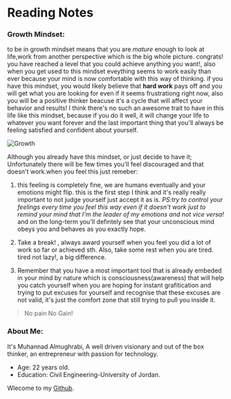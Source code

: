 # Reading Notes


### Growth Mindset:  

to be in growth mindset means that you are *mature* enough to look at life,work from another perspective which is the big whole picture. congrats! you have reached a level that you could achieve anything you want!, also when you get used to this mindset eveything seems to work easily than ever because your mind is now comfortable with this way of thinking. if you have this mindset, you would likely believe that **hard work** pays off and you will get what you are looking for even if it seems frustrationg right now, also you will be a positive thinker beacuse it's a cycle that will affect your behavior and results! I think there's no such an awesome trait to have in this life
like this mindset, because if you do it well, it will change your life to whatever you want forever and the last important thing that you'll always be feeling satisfied and confident about yourself. 

![Growth](https://2.bp.blogspot.com/-kE_tYmSpb0k/WsU1_itDuVI/AAAAAAAAY1w/50ShH1XYzOQq4VCfIxeWb089MQ12KPO0gCLcBGAs/s640/csm_Motiv_Growth_Mindset_d16cd069bd.jpg)

Although you already have this mindset, or just decide to have it; Unfortunately there will be few times you'll feel discouraged and that doesn't work.when you feel this just remeber: 
1. this feeling is completely fine, we are humans eventually and your emotions might flip. this is the first step I think and it's really really important to not judge yourself just accept it as is. *PS:try to control your feelings every time you feel this way even if it doesn't work just to remind your mind that I'm the leader of my emotions and not vice versa!* and on the long-term you'll defintely see that your unconscious mind obeys you and behaves as you exactly hope.  

2. Take a break! , always award yourself when you feel you did a lot of work so far or achieved sth. Also, take some rest when you are tired. tired not lazy!, a big difference.  

3. Remember that you have a most important tool that is already embeded in your mind by nature which is consciousness(awareness) that will help you catch yourself when you are hoping for instant grafitication and trying to put excuses for yourself and recognise that these excuses are not valid, it's just the comfort zone that still trying to pull you inside it. 

> No pain No Gain! 


### About Me: 

It's Muhannad Almughrabi, A well driven visionary and out of the box thinker, an entrepreneur with passion for technology. 

- Age: 22 years old.
- Education: Civil Engineering-University of Jordan. 

Wlecome to my [Github](https://github.com/mhn998). 
